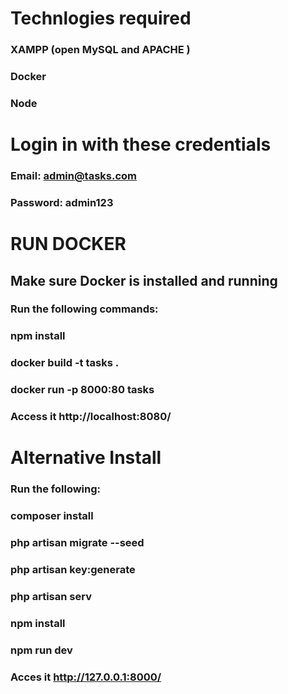 # Technlogies required
### XAMPP (open MySQL and APACHE )
### Docker
### Node
# Login in with these credentials
### Email: admin@tasks.com
### Password: admin123

# RUN DOCKER
## Make sure Docker is installed and running
### Run the following commands:
###    npm install 
###    docker build -t tasks .
###    docker run -p 8000:80 tasks
### Access it http://localhost:8080/

# Alternative Install
### Run the following:
###    composer install
###    php artisan migrate --seed
###    php artisan key:generate
 ###   php artisan serv
 ###   npm install 
 ###   npm run dev 
### Acces it http://127.0.0.1:8000/
